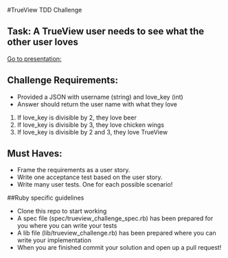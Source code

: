 #TrueView TDD Challenge

## Task: A TrueView user needs to see what the other user loves

[Go to presentation:](https://docs.google.com/presentation/d/1LnKSnw1Y9fRuyf2sFaf-PrrHiJIZmn9Ajdn8kJ5Jckc/edit?usp=sharing)

## Challenge Requirements:  

- Provided a JSON with username (string) and love_key (int)
- Answer should return the user name with what they love

1. If love_key is divisible by 2, they love beer
2. If love_key is divisible by 3, they love chicken wings
3. If love_key is divisible by 2 and 3, they love TrueView

## Must Haves:

- Frame the requirements as a user story.
- Write one acceptance test based on the user story.
- Write many user tests. One for each possible scenario!

##Ruby specific guidelines

- Clone this repo to start working
- A spec file (spec/trueview_challenge_spec.rb) has been prepared for you where you can write your tests
- A lib file (lib/trueview_challenge.rb) has been prepared where you can write your implementation
- When you are finished commit your solution and open up a pull request!

